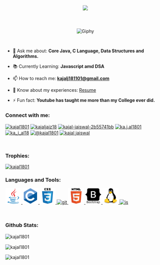 
<h1 align="center">
  <a href="https://git.io/typing-svg">
    <img src="https://readme-typing-svg.herokuapp.com/?lines=Hello,+There!+👋;This+is+Deepak Singh...;Nice+to+meet+you!&center=true&size=30">
  </a>
</h1>
<br>
<p align="center">
 <img src="https://github.com/kajal1801/kajal1801/blob/master/github_banner.png" alt="Giphy" width="700px" height="300px" >
</p>

<br>

- 💬 Ask me about: **Core Java, C Language, Data Structures and Algorithms.**

- 📚 Currently Learning: **Javascript amd DSA**

- 📫 How to reach me: **kajalj181101@gmail.com**

- 📄 Know about my experiences: [Resume](https://drive.google.com/file/d/12CSsASJ0-M_B50dKr9VFU9tarGf8kn5h/view?usp=sharing)

- ⚡ Fun fact: **Youtube has taught me more than my College ever did.**

<h3 align="left">Connect with me:</h3>
<p align="left">
<a href="https://dev.to/kajal1801" target="blank"><img align="center" src="https://raw.githubusercontent.com/rahuldkjain/github-profile-readme-generator/master/src/images/icons/Social/devto.svg" alt="kajal1801" height="40" width="50" /></a>
<a href="https://twitter.com/kajaljaiz18" target="blank"><img align="center" src="https://raw.githubusercontent.com/rahuldkjain/github-profile-readme-generator/master/src/images/icons/Social/twitter.svg" alt="kajaljaiz18" height="40" width="50" /></a>
<a href="https://linkedin.com/in/kajal-jaiswal-2b55741bb" target="blank"><img align="center" src="https://raw.githubusercontent.com/rahuldkjain/github-profile-readme-generator/master/src/images/icons/Social/linked-in-alt.svg" alt="kajal-jaiswal-2b55741bb" height="40" width="50" /></a>
<a href="https://fb.com/ka.j.al1801" target="blank"><img align="center" src="https://raw.githubusercontent.com/rahuldkjain/github-profile-readme-generator/master/src/images/icons/Social/facebook.svg" alt="ka.j.al1801" height="40" width="50" /></a>
<a href="https://instagram.com/ka_j_al18" target="blank"><img align="center" src="https://raw.githubusercontent.com/rahuldkjain/github-profile-readme-generator/master/src/images/icons/Social/instagram.svg" alt="ka_j_al18" height="40" width="50" /></a>
<a href="https://medium.com/@kajal1801" target="blank"><img align="center" src="https://raw.githubusercontent.com/rahuldkjain/github-profile-readme-generator/master/src/images/icons/Social/medium.svg" alt="@kajal1801" height="40" width="50" /></a>
<a href="https://www.youtube.com/channel/UCZbzgpbU_GGenqhvQuc4qRA" target="blank"><img align="center" src="https://raw.githubusercontent.com/rahuldkjain/github-profile-readme-generator/master/src/images/icons/Social/youtube.svg" alt="kajal jaiswal" height="40" width="50" /></a>
</p>
<br>
<h3 align="left">Trophies:</h3>
<p align="left"> <a href="https://github.com/ryo-ma/github-profile-trophy" ><img src="https://github-profile-trophy.vercel.app/?username=kajal1801" alt="kajal1801" /></a> </p>

<h3 align="left">Languages and Tools:</h3>
<p align="left"> <a href="https://www.java.com" target="_blank" rel="noreferrer"> <img src="https://raw.githubusercontent.com/devicons/devicon/master/icons/java/java-original.svg" alt="java" width="50" height="50"/> </a> <a href="https://www.cprogramming.com/" target="_blank" rel="noreferrer"> <img src="https://raw.githubusercontent.com/devicons/devicon/master/icons/c/c-original.svg" alt="c" width="50" height="50"/> </a> <a href="https://www.w3schools.com/css/" target="_blank" rel="noreferrer"> <img src="https://raw.githubusercontent.com/devicons/devicon/master/icons/css3/css3-original-wordmark.svg" alt="css3" width="50" height="50"/> </a> <a href="https://git-scm.com/" target="_blank" rel="noreferrer"> <img src="https://www.vectorlogo.zone/logos/git-scm/git-scm-icon.svg" alt="git" width="50" height="50"/> </a> <a href="https://www.w3.org/html/" target="_blank" rel="noreferrer"> <img src="https://raw.githubusercontent.com/devicons/devicon/master/icons/html5/html5-original-wordmark.svg" alt="html5" width="50" height="50"/> </a> <a href="https://getbootstrap.com" target="_blank" rel="noreferrer"> <img src="https://raw.githubusercontent.com/devicons/devicon/master/icons/bootstrap/bootstrap-plain-wordmark.svg" alt="bootstrap" width="50" height="50"/> </a> <a href="https://www.linux.org/" target="_blank" rel="noreferrer"> <img src="https://raw.githubusercontent.com/devicons/devicon/master/icons/linux/linux-original.svg" alt="linux" width="50" height="50"/> </a> </a> <a href="https://www.javascript.com/" target="_blank" rel="noreferrer"> <img src="https://upload.wikimedia.org/wikipedia/commons/thumb/9/99/Unofficial_JavaScript_logo_2.svg/768px-Unofficial_JavaScript_logo_2.svg.png?20141107110902" alt="js" width="50" height="50"/> </a></p>

<br>
 
 <h3 align="left">Github Stats:</h3>
<p><img align="center" src="https://github-readme-stats.vercel.app/api/top-langs?username=kajal1801&show_icons=true&locale=en&layout=compact" alt="kajal1801" /></p>

<p><img align="center" src="https://github-readme-stats.vercel.app/api?username=kajal1801&show_icons=true&locale=en" alt="kajal1801" /></p>

<p><img align="center" src="https://github-readme-streak-stats.herokuapp.com/?user=kajal1801&" alt="kajal1801" /></p>
